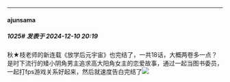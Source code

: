 ﻿
*****

####  ajunsama  
##### 1025#       发表于 2024-12-10 20:19

秋★枝老师的新连载《放学后元宇宙》也完结了，一共18话，大概两卷多一点？是时下流行的矮小阴角男主追求高大阳角女主的恋爱故事，通过一起当图书委员，一起打fps游戏关系好起来，然后就速度告白完结了<img src="https://static.saraba1st.com/image/smiley/face2017/009.gif" referrerpolicy="no-referrer">

